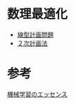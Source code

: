 # 数理最適化

- [線型計画問題](http://dsl4.eee.u-ryukyu.ac.jp/DOCS/lp/node3.html)
- [２次計画法]()

# 参考

[機械学習のエッセンス](https://www.sbcr.jp/products/4797393965.html)
